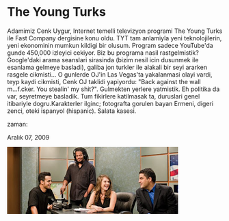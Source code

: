 # The Young Turks
Adamimiz Cenk Uygur, Internet temelli televizyon programi The Young Turks ile Fast Company dergisine konu oldu. TYT tam anlamiyla yeni teknolojilerin, yeni ekonominin mumkun kildigi bir olusum. Program sadece YouTube'da gunde 450,000 izleyici cekiyor. Biz bu programa nasil rastgelmistik? Google'daki arama seanslari sirasinda (bizim nesil icin dusunmek ile esanlama gelmeye basladi), galiba jon turkler ile alakali bir seyi ararken rasgele cikmisti... O gunlerde OJ'in Las Vegas'ta yakalanmasi olayi vardi, teyp kaydi cikmisti, Cenk OJ taklidi yapiyordu: "Back against the wall m...f.cker. You stealin' my shit?". Gulmekten yerlere yatmistik. Eh politika da var, seyretmeye basladik. Tum fikirlere katilmasak ta, duruslari genel itibariyle dogru.Karakterler ilginc; fotografta gorulen bayan Ermeni, digeri zenci, oteki ispanyol (hispanic). Salata kasesi.







zaman:

Aralık 07, 2009










![](next-56-youngTurks-1.jpg)
